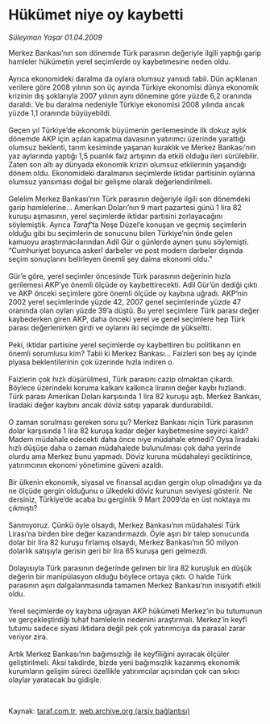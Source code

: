 # Hükümet niye oy kaybetti

*Süleyman Yaşar 01.04.2009*

<div class="taraf_structure_2col_1zq">
<div class="margen_n">



 <p>Merkez Bankası’nın son dönemde Türk parasının değeriyle ilgili yaptığı garip hamleler hükümetin yerel seçimlerde oy kaybetmesine neden oldu. <br/><br/>Ayrıca ekonomideki daralma da oylara olumsuz yansıdı tabii. Dün açıklanan verilere göre 2008 yılının son üç ayında Türkiye ekonomisi dünya ekonomik krizinin dış şoklarıyla 2007 yılının aynı dönemine göre yüzde 6,2 oranında daraldı. Ve bu daralma nedeniyle Türkiye ekonomisi 2008 yılında ancak yüzde 1,1 oranında büyüyebildi. <br/><br/>Geçen yıl Türkiye’de ekonomik büyümenin gerilemesinde ilk dokuz aylık dönemde AKP için açılan kapatma davasının yatırımcı üzerinde yarattığı olumsuz beklenti, tarım kesiminde yaşanan kuraklık ve Merkez Bankası’nın yaz aylarında yaptığı 1,5 puanlık faiz artışının da etkili olduğu ileri sürülebilir. Zaten son altı ay dünyada ekonomik krizin olumsuz etkilerinin yaşandığı dönem oldu. Ekonomideki daralmanın seçimlerde iktidar partisinin oylarına olumsuz yansıması doğal bir gelişme olarak değerlendirilmeli. <br/><br/>Gelelim Merkez Bankası’nın Türk parasının değeriyle ilgili son dönemdeki garip hamlelerine... Amerikan Doları’nın 9 mart pazartesi günü 1 lira 82 kuruşu aşmasının, yerel seçimlerde iktidar partisini zorlayacağını söylemiştik. Ayrıca <i>Taraf</i>’ta Neşe Düzel’e konuşan ve geçmiş seçimlerin olduğu gibi bu seçimlerin de sonucunu bilen Türkiye’nin önde gelen kamuoyu araştırmacılarından Adil Gür o günlerde aynen şunu söylemişti. “Cumhuriyet boyunca askerî darbeler ve post modern darbeler dışında seçim sonuçlarını belirleyen önemli şey daima ekonomi oldu.” <br/><br/>Gür’e göre, yerel seçimler öncesinde Türk parasının değerinin hızla gerilemesi AKP’ye önemli ölçüde oy kaybettirecekti. Adil Gür’ün dediği çıktı ve AKP önceki seçimlere göre önemli ölçüde oy kaybına uğradı. AKP’nin 2002 yerel seçimlerinde yüzde 42, 2007 genel seçimlerinde yüzde 47 oranında olan oyları yüzde 39’a düştü. Bu yerel seçimlere Türk parası değer kaybederken giren AKP, daha önceki yerel ve genel seçimlere hep Türk parası değerlenirken girdi ve oylarını iki seçimde de yükseltti. <br/><br/>Peki, iktidar partisine yerel seçimlerde oy kaybettiren bu politikanın en önemli sorumlusu kim? Tabii ki Merkez Bankası... Faizleri son beş ay içinde piyasa beklentilerinin çok üzerinde hızla indiren o. <br/><br/>Faizlerin çok hızlı düşürülmesi, Türk parasını cazip olmaktan çıkardı. Böylece üzerindeki koruma kalkanı kalkınca liranın değer kaybı hızlandı. Türk parası Amerikan Doları karşısında 1 lira 82 kuruşu aştı. Merkez Bankası, liradaki değer kaybını ancak döviz satışı yaparak durdurabildi. <br/><br/>O zaman sorulması gereken soru şu? Merkez Bankası niçin Türk parasının dolar karşısında 1 lira 82 kuruşa kadar değer kaybetmesine seyirci kaldı? Madem müdahale edecekti daha önce niye müdahale etmedi? Oysa liradaki hızlı düşüşe daha o zaman müdahalede bulunulması çok daha yerinde olurdu ama Merkez bunu yapmadı. Döviz kuruna müdahaleyi geciktirince, yatırımcının ekonomi yönetimine güveni azaldı. <br/><br/>Bir ülkenin ekonomik, siyasal ve finansal açıdan gergin olup olmadığını ya da ne ölçüde gergin olduğunu o ülkedeki döviz kurunun seviyesi gösterir. Ne dersiniz, Türkiye’de acaba bu gerginlik 9 Mart 2009’da en üst noktaya mı çıkmıştı? <br/><br/>Sanmıyoruz. Çünkü öyle olsaydı, Merkez Bankası’nın müdahalesi Türk Lirası’na birden bire değer kazandırmazdı. Öyle aşırı bir talep sonucunda dolar bir lira 82 kuruşu fırlamış olsaydı, Merkez Bankası’nın 50 milyon dolarlık satışıyla gerisin geri bir lira 65 kuruşa geri gelmezdi. <br/><br/>Dolayısıyla Türk parasının değerinde gelinen bir lira 82 kuruşluk en düşük değerin bir manipülasyon olduğu böylece ortaya çıktı. O halde Türk parasının aşırı dalgalanmasında tamamen Merkez Bankası’nın inisiyatifi etkili oldu. <br/><br/>Yerel seçimlerde oy kaybına uğrayan AKP hükümeti Merkez’in bu tutumunun ve gerçekleştirdiği tuhaf hamlelerin nedenini araştırmalı. Merkez’in keyfî tutumu sadece siyasi iktidara değil pek çok yatırımcıya da parasal zarar veriyor zira. <br/><br/>Artık Merkez Bankası’nın bağımsızlığı ile keyfîliğini ayıracak ölçüler geliştirilmeli. Aksi takdirde, bizde yeni bağımsızlık kazanmış ekonomik kurumların gelişim süreci özellikle yatırımcılar açısından çok can sıkıcı olaylar yaratacak bu gidişle.</p>

<br/>


<div id="taraf_not">
</div>

</div>


</div>

Kaynak: [taraf.com.tr](http://www.taraf.com.tr:80/makale/4785.htm), [web.archive.org (arşiv bağlantısı)](http://web.archive.org/web/20090409224250/http://www.taraf.com.tr:80/makale/4785.htm)
